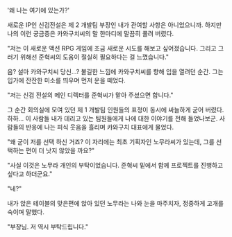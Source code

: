 '왜 나는 여기에 있는가?' 

새로운 IP인 신검전설은 제 2 개발팀 부장인 내가 관여할 사항은 아니었으니까. 
하지만 나의 이런 궁금증은 카와구치씨의 말 한마디에 말끔히 풀려 버렸다. 

"저는 이 새로운 액션 RPG 게임에 조금 새로운 시도를 해보고 싶어졌습니다. 그리고 그러기 위해선 준혁씨의 도움이 절실히 필요하다는 걸 느꼈습니다." 

음? 설마 카와구치씨 당신...? 
불길한 느낌에 카와구치씨를 향해 입을 열려던 순간. 그는 입가에 잔잔한 미소를 띄우며 먼저 운을 떼었다. 

"저는 신검 전설의 메인 디렉터를 준혁씨가 맡아 주셨으면 합니다." 

그 순간 회의실에 모여 있던 제 1 개발팀 인원들의 표정이 동시에 싸늘하게 굳어 버렸다. 
하하... 이 사람들 내가 데리고 있는 팀원들에게 나에 대한 이야기를 전해 들었나보군. 사람들의 반응에 나는 피식 웃음을 흘리며 카와구치 대표에게 물었다. 

"왜 굳이 저를 선택 하신 거죠? 이 자리에는 최초 기획자인 노무라씨가 있는데, 그를 선택하는 편이 더 낫지 않았을 까요?" 

"사실 이것은 노무라 개인의 부탁이었습니다. 준혁씨 밑에서 함께 프로젝트를 진행하고 싶다고 하더군요." 

"네?" 

내가 앉은 테이블의 맞은편에 앉아 있던 노무라는 나와 눈을 마주치자, 정중하게 고개를 숙이며 말했다. 

"부장님. 저 역시 부탁드립니다." 